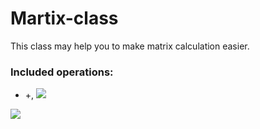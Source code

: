 # Martix-class

This class may help you to make matrix calculation easier.

### Included operations:

- +, <img src="https://render.githubusercontent.com/render/math?math=C:= A + B, \; A, B, C \in Mat_{m \times n}"> 
<img src="https://latex.codecogs.com/gif.latex?C:=A + B, \; A, B, C \in Mat_{m \times n} " /> 
